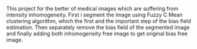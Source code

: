 This project for the better of medical images which are suffering from intensity inhomogeneity.
First i segment the image using Fuzzy C Mean clustering algorithm, which the first and the important step of the bias field estimation.
Then separately remove the bias field of the segmented image and finally adding both inhomogeneity free image to get original bias free image.
